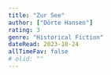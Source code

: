 ```yaml
---
title: "Zur See"
author: ["Dörte Hansen"]
rating: 3
genre: "Historical Fiction"
dateRead: 2023-10-24
allTimeFav: false
# olid: ""
---
```

